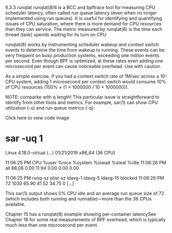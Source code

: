6.3.3 runqlat
runqlat(8)8 is a BCC and bpftrace tool for measuring CPU scheduler
latency, often called run queue latency (even when no longer implemented
using run queues). It is useful for identifying and quantifying issues
of CPU saturation, where there is more demand for CPU resources than they
can service. The metric measured by runqlat(8) is the time each thread (task)
spends waiting for its turn on CPU


runqlat(8) works by instrumenting scheduler wakeup and context switch events to
determine the time from wakeup to running. These events can be very frequent on
busy production systems, exceeding one million events per second. Even though BPF
is optimized, at these rates even adding one microsecond per event can cause noticeable
overhead. Use with caution.


As a simple exercise, if you had a context switch rate of 1M/sec across
a 10-CPU system, adding 1 microsecond per context switch would consume
10% of CPU resources (100% × (1 × 1000000 / 10 × 1000000)).



NOTE: comparke with q length!
This particular issue is straightforward to identify from other tools and metrics. For example, sar(1) can show CPU utilization (-u) and run queue metrics (-q):

Click here to view code image


# sar -uq 1
Linux 4.18.0-virtual (...)   01/21/2019    _x86_64_      (36 CPU)

11:06:25 PM     CPU     %user     %nice   %system   %iowait    %steal     %idle
11:06:26 PM     all     88.06      0.00     11.94      0.00      0.00      0.00

11:06:25 PM   runq-sz  plist-sz   ldavg-1   ldavg-5  ldavg-15   blocked
11:06:26 PM        72      1030     65.90     41.52     34.75         0
[...]

This sar(1) output shows 0% CPU idle and an average run queue size of 72 (which includes both running and runnable)—more than the 36 CPUs available.

Chapter 15 has a runqlat(8) example showing per-container latencySee Chapter 18 for some real measurements of BPF overhead, which is
typically much less than one microsecond per event. 





